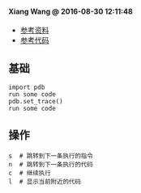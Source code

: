 #### Xiang Wang @ 2016-08-30 12:11:48

* [参考资料](http://www.cnblogs.com/dkblog/archive/2010/12/07/1980682.html)
* [参考代码](./script/pdb调试.py)


## 基础
    import pdb
    run some code
    pdb.set_trace()
    run some code

## 操作
    s  # 跳转到下一条执行的指令
    n  # 跳转到下一条执行的代码
    c  # 继续执行
    l  # 显示当前附近的代码
